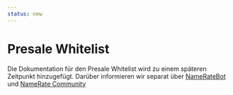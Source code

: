 ```yaml
---
status: new
---
```


# Presale Whitelist

Die Dokumentation für den Presale Whitelist wird zu einem späteren Zeitpunkt hinzugefügt. Darüber informieren wir separat über 
[NameRateBot](https://t.me/NameRateBot/namerate?startapp=PkheBIyiTxCEJuqDKKmzNJ) und [NameRate Community](https://t.me/+eANXlFDqGZ1iZTAy)
